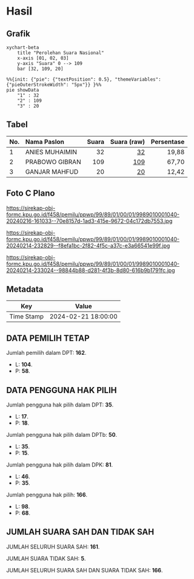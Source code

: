 # Hasil

## Grafik

```mermaid
xychart-beta
    title "Perolehan Suara Nasional"
    x-axis [01, 02, 03]
    y-axis "Suara" 0 --> 109
    bar [32, 109, 20]
```

```mermaid
%%{init: {"pie": {"textPosition": 0.5}, "themeVariables": {"pieOuterStrokeWidth": "5px"}} }%%
pie showData
    "1" : 32
    "2" : 109
    "3" : 20
```

## Tabel

| No. | Nama Paslon    | Suara | Suara (raw) | Persentase |
|:--- |:-------------- | -----:| -----------:| ----------:|
| 1   | ANIES MUHAIMIN | 32    | [32][p-1]   | 19,88      |
| 2   | PRABOWO GIBRAN | 109   | [109][p-2]  | 67,70      |
| 3   | GANJAR MAHFUD  | 20    | [20][p-3]   | 12,42      |


[p-1]: https://github.com/gigit-pemilu/pemilu-2024/blob/main/pilpres/hitung-suara/sub/99-luar-negeri/sub/89-penang-malaysia/sub/01-penang-malaysia/sub/0001-penang-malaysia/sub/040-ksk-025/sub/paslon-1.txt
[p-2]: https://github.com/gigit-pemilu/pemilu-2024/blob/main/pilpres/hitung-suara/sub/99-luar-negeri/sub/89-penang-malaysia/sub/01-penang-malaysia/sub/0001-penang-malaysia/sub/040-ksk-025/sub/paslon-2.txt
[p-3]: https://github.com/gigit-pemilu/pemilu-2024/blob/main/pilpres/hitung-suara/sub/99-luar-negeri/sub/89-penang-malaysia/sub/01-penang-malaysia/sub/0001-penang-malaysia/sub/040-ksk-025/sub/paslon-3.txt

## Foto C Plano

https://sirekap-obj-formc.kpu.go.id/f458/pemilu/ppwp/99/89/01/00/01/9989010001040-20240216-161033--70e8157d-1ad3-415e-9672-04c172db7553.jpg

https://sirekap-obj-formc.kpu.go.id/f458/pemilu/ppwp/99/89/01/00/01/9989010001040-20240214-232829--f8efa1bc-2f82-4f5c-a37c-e3a66541e99f.jpg

https://sirekap-obj-formc.kpu.go.id/f458/pemilu/ppwp/99/89/01/00/01/9989010001040-20240214-233024--98844b88-d281-4f3b-8d80-616b9b1791fc.jpg


## Metadata

| Key        | Value               |
| ---------- | ------------------- |
| Time Stamp | 2024-02-21 18:00:00 |


## DATA PEMILIH TETAP

Jumlah pemilih dalam DPT: **162**.
 * L: **104**.
 * P: **58**.

## DATA PENGGUNA HAK PILIH

Jumlah pengguna hak pilih dalam DPT: **35**.
 * L: **17**.
 * P: **18**.

Jumlah pengguna hak pilih dalam DPTb: **50**.
 * L: **35**.
 * P: **15**.

Jumlah pengguna hak pilih dalam DPK: **81**.
 * L: **46**.
 * P: **35**.

Jumlah pengguna hak pilih: **166**.
 * L: **98**.
 * P: **68**.

## JUMLAH SUARA SAH DAN TIDAK SAH

JUMLAH SELURUH SUARA SAH: **161**.

JUMLAH SUARA TIDAK SAH: **5**.

JUMLAH SELURUH SUARA SAH DAN SUARA TIDAK SAH: **166**.


